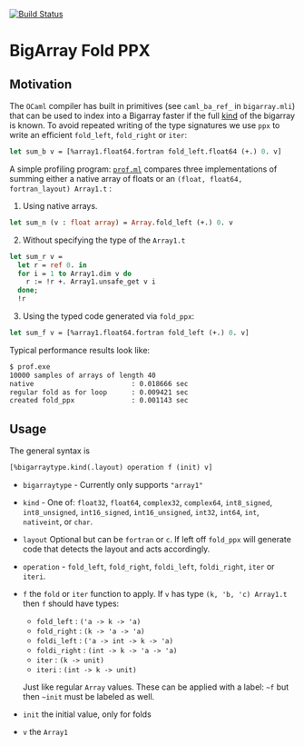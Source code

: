 [![Build Status](https://travis-ci.org/rleonid/bigarray_fold_ppx.svg?branch=master)](https://travis-ci.org/rleonid/bigarray_fold_ppx)

BigArray Fold PPX
=================

## Motivation

The `OCaml` compiler has built in primitives (see `caml_ba_ref_` in
`bigarray.mli`) that can be used to index into a Bigarray faster if the full
[kind](http://caml.inria.fr/pub/docs/manual-ocaml/libref/Bigarray.html#TYPEkind)
of the bigarray is known. To avoid repeated writing of the type signatures we use
`ppx` to write an efficient `fold_left`, `fold_right` or `iter`:

```OCaml
let sum_b v = [%array1.float64.fortran fold_left.float64 (+.) 0. v]
```

A simple profiling program: [`prof.ml`](src/apps/prof.ml)
compares three implementations of summing either a native array of floats or
an `(float, float64, fortran_layout) Array1.t` :

1. Using native arrays.

  ```OCaml
  let sum_n (v : float array) = Array.fold_left (+.) 0. v
  ```

2. Without specifying the type of the `Array1.t`

  ```OCaml
  let sum_r v =
    let r = ref 0. in
    for i = 1 to Array1.dim v do
      r := !r +. Array1.unsafe_get v i
    done;
    !r
  ```

3. Using the typed code generated via `fold_ppx`:

  ```OCaml
  let sum_f v = [%array1.float64.fortran fold_left (+.) 0. v]
  ```

Typical performance results look like:

  ```bash
  $ prof.exe
  10000 samples of arrays of length 40
  native                        : 0.018666 sec
  regular fold as for loop      : 0.009421 sec
  created fold_ppx              : 0.001143 sec
  ```

## Usage

The general syntax is

```OCaml
[%bigarraytype.kind(.layout) operation f (init) v]
```

  - `bigarraytype` - Currently only supports `"array1"`
  - `kind` - One of:
          `float32`,
          `float64`,
          `complex32`,
          `complex64`,
          `int8_signed`,
          `int8_unsigned`,
          `int16_signed`,
          `int16_unsigned`,
          `int32`,
          `int64`,
          `int`,
          `nativeint`,
          or `char`.
  - `layout` Optional but can be `fortran` or `c`. If left off `fold_ppx`
    will generate code that detects the layout and acts accordingly.
  - `operation` - `fold_left`, `fold_right`, `foldi_left`, `foldi_right`, `iter` or `iteri`.
  - `f` the `fold` or `iter` function to apply. If `v` has type
    `(k, 'b, 'c) Array1.t` then `f` should have types:
      - `fold_left`     : `('a -> k -> 'a)`
      - `fold_right`    : `(k -> 'a -> 'a)`
      - `foldi_left`    : `('a -> int -> k -> 'a)`
      - `foldi_right`   : `(int -> k -> 'a -> 'a)`
      - `iter`          : `(k -> unit)`
      - `iteri`         : `(int -> k -> unit)`

    Just like regular `Array` values. These can be applied with a label: `~f`
    but then `~init` must be labeled as well.

  - `init` the initial value, only for folds
  - `v` the `Array1`
